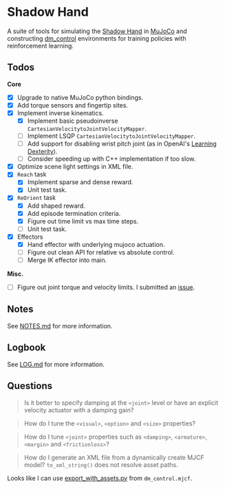 # Shadow Hand

A suite of tools for simulating the [Shadow Hand](https://www.shadowrobot.com/) in [MuJoCo](https://mujoco.org/) and constructing [dm_control](https://github.com/deepmind/dm_control) environments for training policies with reinforcement learning.

## Todos

**Core**

- [x] Upgrade to native MuJoCo python bindings.
- [x] Add torque sensors and fingertip sites.
- [x] Implement inverse kinematics.
    - [x] Implement basic pseudoinverse `CartesianVelocitytoJointVelocityMapper`.
    - [ ] Implement LSQP `CartesianVelocitytoJointVelocityMapper`.
    - [ ] Add support for disabling wrist pitch joint (as in OpenAI's [Learning Dexterity](https://arxiv.org/abs/1808.00177)).
    - [ ] Consider speeding up  with C++ implementation if too slow.
- [x] Optimize scene light settings in XML file.
- [x] `Reach` task
    - [x] Implement sparse and dense reward.
    - [x] Unit test task.
- [x] `ReOrient` task
    - [x] Add shaped reward.
    - [x] Add episode termination criteria.
    - [x] Figure out time limit vs max time steps.
    - [ ] Unit test task.
- [x] Effectors
    - [x] Hand effector with underlying mujoco actuation.
    - [ ] Figure out clean API for relative vs absolute control.
    - [ ] Merge IK effector into main.

**Misc.**

- [ ] Figure out joint torque and velocity limits. I submitted an [issue](https://github.com/shadow-robot/sr_core/issues/206).

## Notes

See [NOTES.md](NOTES.md) for more information.

## Logbook

See [LOG.md](LOG.md) for more information.

## Questions

> Is it better to specify damping at the `<joint>` level or have an explicit velocity actuator with a damping gain?

> How do I tune the `<visual>`, `<option>` and `<size>` properties?

> How do I tune `<joint>` properties such as `<damping>`, `<armature>`, `<margin>` and `<frictionloss>`?

> How do I generate an XML file from a dynamically create MJCF model? `to_xml_string()` does not resolve asset paths.

Looks like I can use [export_with_assets.py](https://github.com/deepmind/dm_control/blob/master/dm_control/mjcf/export_with_assets.py) from `dm_control.mjcf`.

